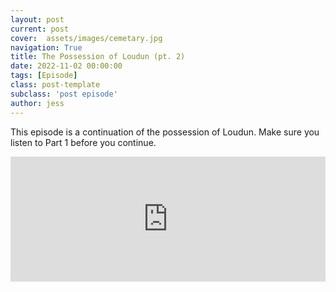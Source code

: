 ```yaml
---
layout: post
current: post
cover:  assets/images/cemetary.jpg
navigation: True
title: The Possession of Loudun (pt. 2)
date: 2022-11-02 00:00:00
tags: [Episode]
class: post-template
subclass: 'post episode'
author: jess
---
```


This episode is a continuation of the possession of Loudun. Make sure you listen to Part 1 before you continue. 

<iframe src="https://www.buzzsprout.com/2049734/11620175-the-possession-of-loudun-pt-2?client_source=small_player&iframe=true" loading="lazy" width="100%" height="200" frameborder="0" scrolling="no" title='Hosting Evil, The Possession of Loudun (pt. 2)'></iframe>